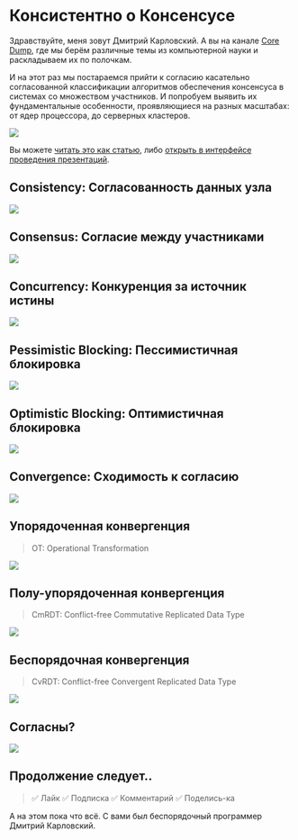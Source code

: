 # Консистентно о Консенсусе

Здравствуйте, меня зовут Дмитрий Карловский. А вы на канале [Core Dump](https://www.youtube.com/channel/UC-qEImMrqSLZ9KLee1JTcuw), где мы берём различные темы из компьютерной науки и раскладываем их по полочкам.

И на этот раз мы постараемся прийти к согласию касательно согласованной классификации алгоритмов обеспечения консенсуса в системах со множеством участников. И попробуем выявить их фундаментальные особенности, проявляющиеся на разных масштабах: от ядер процессора, до серверных кластеров.

![](short.svg)

Вы можете [читать это как статью](https://github.com/nin-jin/slides/tree/master/consensus), либо [открыть в интерфейсе проведения презентаций](https://nin-jin.github.io/slides/consensus/).

## Consistency: Согласованность данных узла

![](inconsistency.svg)

## Consensus: Согласие между участниками

![](consensus.svg)

## Concurrency: Конкуренция за источник истины

![](concurrency.svg)

## Pessimistic Blocking: Пессимистичная блокировка

![](pessimistic.svg)

## Optimistic Blocking: Оптимистичная блокировка

![](optimistic.svg)

## Convergence: Сходимость к согласию

![](convergence.svg)

## Упорядоченная конвергенция

> OT: Operational Transformation

![](order.svg)

## Полу-упорядоченная конвергенция

> CmRDT: Conflict-free Commutative Replicated Data Type

![](semi-order.svg)

## Беспорядочная конвергенция

> CvRDT: Conflict-free Convergent Replicated Data Type

![](unorder.svg)

## Согласны?

![](full.svg)

## Продолжение следует..

> ✅ Лайк
> ✅ Подписка
> ✅ Комментарий
> ✅ Поделись-ка

А на этом пока что всё. С вами был беспорядочный программер Дмитрий Карловский.